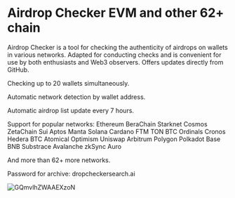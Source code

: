 # Airdrop Checker EVM and other 62+ chain
Airdrop Checker is a tool for checking the authenticity of airdrops on wallets in various networks.
Adapted for conducting checks and is convenient for use by both enthusiasts and Web3 observers.
Offers updates directly from GitHub.

Checking up to 20 wallets simultaneously.

Automatic network detection by wallet address.

Automatic airdrop list update every 7 hours.

Support for popular networks:
Ethereum  BeraChain  Starknet
Cosmos  ZetaChain  Sui
Aptos  Manta  Solana
Cardano  FTM  TON
BTC Ordinals  Cronos  Hedera
BTC Atomical  Optimism  Uniswap
Arbitrum  Polygon  Polkadot
Base  BNB  Substrace
Avalanche  zkSync  Auro

And more than 62+ more networks.

Password for archive: dropcheckersearch.ai


![GQmvlhZWAAEXzoN](https://github.com/user-attachments/assets/b1609a3d-0604-438d-b4d6-1e4ab4341986)

